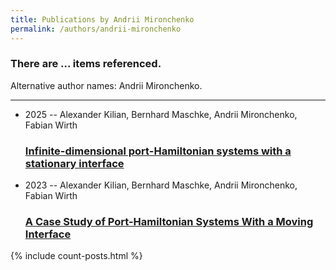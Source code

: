 ```yaml
---
title: Publications by Andrii Mironchenko
permalink: /authors/andrii-mironchenko
---
```


<h3 id="number-posts">There are ... items referenced.</h3>
<p id='info-authors'>Alternative author names: Andrii Mironchenko.</p>
<hr />
<ul class="post-list">
<li><span class='post-meta'>2025 -- Alexander Kilian, Bernhard Maschke, Andrii Mironchenko, Fabian Wirth</span><h3><a class='post-link' href="{{ site.baseurl }}/infinite-dimensional-port-hamiltonian-systems-with-a-stationary-interface">Infinite-dimensional port-Hamiltonian systems with a stationary interface</a></h3></li>
<li><span class='post-meta'>2023 -- Alexander Kilian, Bernhard Maschke, Andrii Mironchenko, Fabian Wirth</span><h3><a class='post-link' href="{{ site.baseurl }}/a-case-study-of-port-hamiltonian-systems-with-a-moving-interface">A Case Study of Port-Hamiltonian Systems With a Moving Interface</a></h3></li>

</ul>
{% include count-posts.html %}
